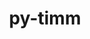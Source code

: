 ---
title: "py-timm"
layout: cache
categories: [package, develop]
meta: {"compilers": ["apple-clang@=15.0.0", "gcc@=13.2.0"], "num_specs": 68, "num_specs_by_stack": {"ml-darwin-aarch64-mps": 9, "ml-linux-aarch64-cpu": 16, "ml-linux-aarch64-cuda": 14, "ml-linux-x86_64-cpu": 14, "ml-linux-x86_64-cuda": 13, "root": 68}, "oss": ["ubuntu24.04", "ventura"], "platforms": ["darwin", "linux"], "stacks": ["ml-darwin-aarch64-mps", "ml-linux-aarch64-cpu", "ml-linux-aarch64-cuda", "ml-linux-x86_64-cpu", "ml-linux-x86_64-cuda", "root"], "targets": ["aarch64", "x86_64_v3"], "versions": ["0.9.7", "1.0.11", "1.0.14"]}
spec_details: [{"compiler": "gcc@=13.2.0", "hash": "24nag5laggudacqbdqlat6xlgshs53j3", "os": "ubuntu24.04", "platform": "linux", "size": "-", "stacks": ["ml-linux-aarch64-cpu", "root"], "tarball": "https://binaries.spack.io/develop/build_cache/linux-ubuntu24.04-aarch64/gcc-13.2.0/py-timm-1.0.14/linux-ubuntu24.04-aarch64-gcc-13.2.0-py-timm-1.0.14-24nag5laggudacqbdqlat6xlgshs53j3.spack", "target": "aarch64", "variants": ["build_system=python_pip"], "versions": ["1.0.14"]}, {"compiler": "gcc@=13.2.0", "hash": "2hjfxcc4vbfyzymeghkdutul3qowpxtq", "os": "ubuntu24.04", "platform": "linux", "size": "-", "stacks": ["ml-linux-x86_64-cpu", "root"], "tarball": "https://binaries.spack.io/develop/build_cache/linux-ubuntu24.04-x86_64_v3/gcc-13.2.0/py-timm-1.0.14/linux-ubuntu24.04-x86_64_v3-gcc-13.2.0-py-timm-1.0.14-2hjfxcc4vbfyzymeghkdutul3qowpxtq.spack", "target": "x86_64_v3", "variants": ["build_system=python_pip"], "versions": ["1.0.14"]}, {"compiler": "apple-clang@=15.0.0", "hash": "2sdotwciqix5t6rtdvuhwlhdm2lkunpu", "os": "ventura", "platform": "darwin", "size": "-", "stacks": ["ml-darwin-aarch64-mps", "root"], "tarball": "https://binaries.spack.io/develop/build_cache/darwin-ventura-aarch64/apple-clang-15.0.0/py-timm-1.0.11/darwin-ventura-aarch64-apple-clang-15.0.0-py-timm-1.0.11-2sdotwciqix5t6rtdvuhwlhdm2lkunpu.spack", "target": "aarch64", "variants": ["build_system=python_pip"], "versions": ["1.0.11"]}, {"compiler": "gcc@=13.2.0", "hash": "2w6k7abbjx722bkctr7b2gyene7k3otv", "os": "ubuntu24.04", "platform": "linux", "size": "-", "stacks": ["ml-linux-x86_64-cuda", "root"], "tarball": "https://binaries.spack.io/develop/build_cache/linux-ubuntu24.04-x86_64_v3/gcc-13.2.0/py-timm-1.0.14/linux-ubuntu24.04-x86_64_v3-gcc-13.2.0-py-timm-1.0.14-2w6k7abbjx722bkctr7b2gyene7k3otv.spack", "target": "x86_64_v3", "variants": ["build_system=python_pip"], "versions": ["1.0.14"]}, {"compiler": "apple-clang@=15.0.0", "hash": "37kzhuhdmxgtof4bms5w22tqgydlabsu", "os": "ventura", "platform": "darwin", "size": "-", "stacks": ["ml-darwin-aarch64-mps", "root"], "tarball": "https://binaries.spack.io/develop/build_cache/darwin-ventura-aarch64/apple-clang-15.0.0/py-timm-0.9.7/darwin-ventura-aarch64-apple-clang-15.0.0-py-timm-0.9.7-37kzhuhdmxgtof4bms5w22tqgydlabsu.spack", "target": "aarch64", "variants": ["build_system=python_pip"], "versions": ["0.9.7"]}, {"compiler": "gcc@=13.2.0", "hash": "3voaiqj3xikn2djwfnmpncp4ey3f5zmg", "os": "ubuntu24.04", "platform": "linux", "size": "-", "stacks": ["ml-linux-x86_64-cpu", "root"], "tarball": "https://binaries.spack.io/develop/build_cache/linux-ubuntu24.04-x86_64_v3/gcc-13.2.0/py-timm-1.0.14/linux-ubuntu24.04-x86_64_v3-gcc-13.2.0-py-timm-1.0.14-3voaiqj3xikn2djwfnmpncp4ey3f5zmg.spack", "target": "x86_64_v3", "variants": ["build_system=python_pip"], "versions": ["1.0.14"]}, {"compiler": "gcc@=13.2.0", "hash": "4r45dpojd2m2e72myp5nuvopbr3drzec", "os": "ubuntu24.04", "platform": "linux", "size": "-", "stacks": ["ml-linux-x86_64-cpu", "root"], "tarball": "https://binaries.spack.io/develop/build_cache/linux-ubuntu24.04-x86_64_v3/gcc-13.2.0/py-timm-1.0.14/linux-ubuntu24.04-x86_64_v3-gcc-13.2.0-py-timm-1.0.14-4r45dpojd2m2e72myp5nuvopbr3drzec.spack", "target": "x86_64_v3", "variants": ["build_system=python_pip"], "versions": ["1.0.14"]}, {"compiler": "gcc@=13.2.0", "hash": "547okcenvanrcdhsvkmv7ssllqtlihjd", "os": "ubuntu24.04", "platform": "linux", "size": "-", "stacks": ["ml-linux-aarch64-cpu", "root"], "tarball": "https://binaries.spack.io/develop/build_cache/linux-ubuntu24.04-aarch64/gcc-13.2.0/py-timm-1.0.14/linux-ubuntu24.04-aarch64-gcc-13.2.0-py-timm-1.0.14-547okcenvanrcdhsvkmv7ssllqtlihjd.spack", "target": "aarch64", "variants": ["build_system=python_pip"], "versions": ["1.0.14"]}, {"compiler": "gcc@=13.2.0", "hash": "5xf734pdxqwclqfxtyodhwcrdrezxrti", "os": "ubuntu24.04", "platform": "linux", "size": "-", "stacks": ["ml-linux-x86_64-cuda", "root"], "tarball": "https://binaries.spack.io/develop/build_cache/linux-ubuntu24.04-x86_64_v3/gcc-13.2.0/py-timm-1.0.14/linux-ubuntu24.04-x86_64_v3-gcc-13.2.0-py-timm-1.0.14-5xf734pdxqwclqfxtyodhwcrdrezxrti.spack", "target": "x86_64_v3", "variants": ["build_system=python_pip"], "versions": ["1.0.14"]}, {"compiler": "apple-clang@=15.0.0", "hash": "66ipw7tuulgpaybp6grhdqdin6svqeip", "os": "ventura", "platform": "darwin", "size": "-", "stacks": ["ml-darwin-aarch64-mps", "root"], "tarball": "https://binaries.spack.io/develop/build_cache/darwin-ventura-aarch64/apple-clang-15.0.0/py-timm-1.0.11/darwin-ventura-aarch64-apple-clang-15.0.0-py-timm-1.0.11-66ipw7tuulgpaybp6grhdqdin6svqeip.spack", "target": "aarch64", "variants": ["build_system=python_pip"], "versions": ["1.0.11"]}, {"compiler": "gcc@=13.2.0", "hash": "awyhzu4ssv5xgyzvysutxgva5floepoc", "os": "ubuntu24.04", "platform": "linux", "size": "-", "stacks": ["ml-linux-aarch64-cuda", "root"], "tarball": "https://binaries.spack.io/develop/build_cache/linux-ubuntu24.04-aarch64/gcc-13.2.0/py-timm-1.0.14/linux-ubuntu24.04-aarch64-gcc-13.2.0-py-timm-1.0.14-awyhzu4ssv5xgyzvysutxgva5floepoc.spack", "target": "aarch64", "variants": ["build_system=python_pip"], "versions": ["1.0.14"]}, {"compiler": "gcc@=13.2.0", "hash": "bc2t563ez4xkbua7gph44hnebzykcmmg", "os": "ubuntu24.04", "platform": "linux", "size": "-", "stacks": ["ml-linux-x86_64-cuda", "root"], "tarball": "https://binaries.spack.io/develop/build_cache/linux-ubuntu24.04-x86_64_v3/gcc-13.2.0/py-timm-1.0.14/linux-ubuntu24.04-x86_64_v3-gcc-13.2.0-py-timm-1.0.14-bc2t563ez4xkbua7gph44hnebzykcmmg.spack", "target": "x86_64_v3", "variants": ["build_system=python_pip"], "versions": ["1.0.14"]}, {"compiler": "gcc@=13.2.0", "hash": "bsc2gjcp7jlfsvntsl5ynci24zmldh5v", "os": "ubuntu24.04", "platform": "linux", "size": "-", "stacks": ["ml-linux-x86_64-cuda", "root"], "tarball": "https://binaries.spack.io/develop/build_cache/linux-ubuntu24.04-x86_64_v3/gcc-13.2.0/py-timm-1.0.14/linux-ubuntu24.04-x86_64_v3-gcc-13.2.0-py-timm-1.0.14-bsc2gjcp7jlfsvntsl5ynci24zmldh5v.spack", "target": "x86_64_v3", "variants": ["build_system=python_pip"], "versions": ["1.0.14"]}, {"compiler": "gcc@=13.2.0", "hash": "bx7pane76b3yt2bmioygzypfr2fhu6cb", "os": "ubuntu24.04", "platform": "linux", "size": "-", "stacks": ["ml-linux-aarch64-cpu", "root"], "tarball": "https://binaries.spack.io/develop/build_cache/linux-ubuntu24.04-aarch64/gcc-13.2.0/py-timm-1.0.14/linux-ubuntu24.04-aarch64-gcc-13.2.0-py-timm-1.0.14-bx7pane76b3yt2bmioygzypfr2fhu6cb.spack", "target": "aarch64", "variants": ["build_system=python_pip"], "versions": ["1.0.14"]}, {"compiler": "gcc@=13.2.0", "hash": "cs7zx7j7ygs5u3nkxa54a5ftb3aqxddo", "os": "ubuntu24.04", "platform": "linux", "size": "-", "stacks": ["ml-linux-aarch64-cpu", "root"], "tarball": "https://binaries.spack.io/develop/build_cache/linux-ubuntu24.04-aarch64/gcc-13.2.0/py-timm-1.0.14/linux-ubuntu24.04-aarch64-gcc-13.2.0-py-timm-1.0.14-cs7zx7j7ygs5u3nkxa54a5ftb3aqxddo.spack", "target": "aarch64", "variants": ["build_system=python_pip"], "versions": ["1.0.14"]}, {"compiler": "gcc@=13.2.0", "hash": "cvecq7yorjcl5pqd7njadvbuqwdt72zi", "os": "ubuntu24.04", "platform": "linux", "size": "-", "stacks": ["ml-linux-aarch64-cuda", "root"], "tarball": "https://binaries.spack.io/develop/build_cache/linux-ubuntu24.04-aarch64/gcc-13.2.0/py-timm-1.0.14/linux-ubuntu24.04-aarch64-gcc-13.2.0-py-timm-1.0.14-cvecq7yorjcl5pqd7njadvbuqwdt72zi.spack", "target": "aarch64", "variants": ["build_system=python_pip"], "versions": ["1.0.14"]}, {"compiler": "gcc@=13.2.0", "hash": "dhgnz2o2wrt6cam7rpn6wypz52nsxkgb", "os": "ubuntu24.04", "platform": "linux", "size": "-", "stacks": ["ml-linux-x86_64-cuda", "root"], "tarball": "https://binaries.spack.io/develop/build_cache/linux-ubuntu24.04-x86_64_v3/gcc-13.2.0/py-timm-1.0.14/linux-ubuntu24.04-x86_64_v3-gcc-13.2.0-py-timm-1.0.14-dhgnz2o2wrt6cam7rpn6wypz52nsxkgb.spack", "target": "x86_64_v3", "variants": ["build_system=python_pip"], "versions": ["1.0.14"]}, {"compiler": "apple-clang@=15.0.0", "hash": "dlrxmsj7uzpezgyrkc3zuilsoaimqbhw", "os": "ventura", "platform": "darwin", "size": "-", "stacks": ["ml-darwin-aarch64-mps", "root"], "tarball": "https://binaries.spack.io/develop/build_cache/darwin-ventura-aarch64/apple-clang-15.0.0/py-timm-0.9.7/darwin-ventura-aarch64-apple-clang-15.0.0-py-timm-0.9.7-dlrxmsj7uzpezgyrkc3zuilsoaimqbhw.spack", "target": "aarch64", "variants": ["build_system=python_pip"], "versions": ["0.9.7"]}, {"compiler": "gcc@=13.2.0", "hash": "e54rrgql2iapxw7gmdq4cb2sbd63edjp", "os": "ubuntu24.04", "platform": "linux", "size": "-", "stacks": ["ml-linux-x86_64-cpu", "root"], "tarball": "https://binaries.spack.io/develop/build_cache/linux-ubuntu24.04-x86_64_v3/gcc-13.2.0/py-timm-1.0.14/linux-ubuntu24.04-x86_64_v3-gcc-13.2.0-py-timm-1.0.14-e54rrgql2iapxw7gmdq4cb2sbd63edjp.spack", "target": "x86_64_v3", "variants": ["build_system=python_pip"], "versions": ["1.0.14"]}, {"compiler": "gcc@=13.2.0", "hash": "ean64d2gdgugtf4blbyo5nx5vephk2gk", "os": "ubuntu24.04", "platform": "linux", "size": "-", "stacks": ["ml-linux-aarch64-cuda", "root"], "tarball": "https://binaries.spack.io/develop/build_cache/linux-ubuntu24.04-aarch64/gcc-13.2.0/py-timm-1.0.14/linux-ubuntu24.04-aarch64-gcc-13.2.0-py-timm-1.0.14-ean64d2gdgugtf4blbyo5nx5vephk2gk.spack", "target": "aarch64", "variants": ["build_system=python_pip"], "versions": ["1.0.14"]}, {"compiler": "gcc@=13.2.0", "hash": "eeyzewz7mw4dhzi7r7tjtg72sqbip2bv", "os": "ubuntu24.04", "platform": "linux", "size": "-", "stacks": ["ml-linux-aarch64-cuda", "root"], "tarball": "https://binaries.spack.io/develop/build_cache/linux-ubuntu24.04-aarch64/gcc-13.2.0/py-timm-1.0.14/linux-ubuntu24.04-aarch64-gcc-13.2.0-py-timm-1.0.14-eeyzewz7mw4dhzi7r7tjtg72sqbip2bv.spack", "target": "aarch64", "variants": ["build_system=python_pip"], "versions": ["1.0.14"]}, {"compiler": "gcc@=13.2.0", "hash": "ferjcqxibgni35v65x5v4r63nlpy3onq", "os": "ubuntu24.04", "platform": "linux", "size": "-", "stacks": ["ml-linux-x86_64-cuda", "root"], "tarball": "https://binaries.spack.io/develop/build_cache/linux-ubuntu24.04-x86_64_v3/gcc-13.2.0/py-timm-1.0.14/linux-ubuntu24.04-x86_64_v3-gcc-13.2.0-py-timm-1.0.14-ferjcqxibgni35v65x5v4r63nlpy3onq.spack", "target": "x86_64_v3", "variants": ["build_system=python_pip"], "versions": ["1.0.14"]}, {"compiler": "gcc@=13.2.0", "hash": "fpxye74zazsz3bjdhqb7pknfqwxisxbs", "os": "ubuntu24.04", "platform": "linux", "size": "-", "stacks": ["ml-linux-x86_64-cpu", "root"], "tarball": "https://binaries.spack.io/develop/build_cache/linux-ubuntu24.04-x86_64_v3/gcc-13.2.0/py-timm-1.0.14/linux-ubuntu24.04-x86_64_v3-gcc-13.2.0-py-timm-1.0.14-fpxye74zazsz3bjdhqb7pknfqwxisxbs.spack", "target": "x86_64_v3", "variants": ["build_system=python_pip"], "versions": ["1.0.14"]}, {"compiler": "gcc@=13.2.0", "hash": "gatzbdrixq2etaiurj5xb6bfih76fwpz", "os": "ubuntu24.04", "platform": "linux", "size": "-", "stacks": ["ml-linux-x86_64-cpu", "root"], "tarball": "https://binaries.spack.io/develop/build_cache/linux-ubuntu24.04-x86_64_v3/gcc-13.2.0/py-timm-1.0.14/linux-ubuntu24.04-x86_64_v3-gcc-13.2.0-py-timm-1.0.14-gatzbdrixq2etaiurj5xb6bfih76fwpz.spack", "target": "x86_64_v3", "variants": ["build_system=python_pip"], "versions": ["1.0.14"]}, {"compiler": "gcc@=13.2.0", "hash": "hiy2ymelqhb6gxvlwtawgbsbsfwdvzsm", "os": "ubuntu24.04", "platform": "linux", "size": "-", "stacks": ["ml-linux-aarch64-cpu", "root"], "tarball": "https://binaries.spack.io/develop/build_cache/linux-ubuntu24.04-aarch64/gcc-13.2.0/py-timm-1.0.14/linux-ubuntu24.04-aarch64-gcc-13.2.0-py-timm-1.0.14-hiy2ymelqhb6gxvlwtawgbsbsfwdvzsm.spack", "target": "aarch64", "variants": ["build_system=python_pip"], "versions": ["1.0.14"]}, {"compiler": "gcc@=13.2.0", "hash": "hpmnm45b2ero5l77vy4znxd35txdjjof", "os": "ubuntu24.04", "platform": "linux", "size": "-", "stacks": ["ml-linux-x86_64-cpu", "root"], "tarball": "https://binaries.spack.io/develop/build_cache/linux-ubuntu24.04-x86_64_v3/gcc-13.2.0/py-timm-1.0.14/linux-ubuntu24.04-x86_64_v3-gcc-13.2.0-py-timm-1.0.14-hpmnm45b2ero5l77vy4znxd35txdjjof.spack", "target": "x86_64_v3", "variants": ["build_system=python_pip"], "versions": ["1.0.14"]}, {"compiler": "apple-clang@=15.0.0", "hash": "hr2utfqfcozm4ex3suu7kik5o6pdhxgg", "os": "ventura", "platform": "darwin", "size": "-", "stacks": ["ml-darwin-aarch64-mps", "root"], "tarball": "https://binaries.spack.io/develop/build_cache/darwin-ventura-aarch64/apple-clang-15.0.0/py-timm-0.9.7/darwin-ventura-aarch64-apple-clang-15.0.0-py-timm-0.9.7-hr2utfqfcozm4ex3suu7kik5o6pdhxgg.spack", "target": "aarch64", "variants": ["build_system=python_pip"], "versions": ["0.9.7"]}, {"compiler": "gcc@=13.2.0", "hash": "hz42g5oqagpvf3ndv35sg2ufhzesljol", "os": "ubuntu24.04", "platform": "linux", "size": "-", "stacks": ["ml-linux-aarch64-cpu", "root"], "tarball": "https://binaries.spack.io/develop/build_cache/linux-ubuntu24.04-aarch64/gcc-13.2.0/py-timm-1.0.14/linux-ubuntu24.04-aarch64-gcc-13.2.0-py-timm-1.0.14-hz42g5oqagpvf3ndv35sg2ufhzesljol.spack", "target": "aarch64", "variants": ["build_system=python_pip"], "versions": ["1.0.14"]}, {"compiler": "gcc@=13.2.0", "hash": "iov33pfankasd7hfql6cvuuog2ysph3x", "os": "ubuntu24.04", "platform": "linux", "size": "-", "stacks": ["ml-linux-x86_64-cpu", "root"], "tarball": "https://binaries.spack.io/develop/build_cache/linux-ubuntu24.04-x86_64_v3/gcc-13.2.0/py-timm-1.0.14/linux-ubuntu24.04-x86_64_v3-gcc-13.2.0-py-timm-1.0.14-iov33pfankasd7hfql6cvuuog2ysph3x.spack", "target": "x86_64_v3", "variants": ["build_system=python_pip"], "versions": ["1.0.14"]}, {"compiler": "gcc@=13.2.0", "hash": "ix56fdcubhv2wd36hzjefrhnddkmlows", "os": "ubuntu24.04", "platform": "linux", "size": "-", "stacks": ["ml-linux-aarch64-cuda", "root"], "tarball": "https://binaries.spack.io/develop/build_cache/linux-ubuntu24.04-aarch64/gcc-13.2.0/py-timm-1.0.14/linux-ubuntu24.04-aarch64-gcc-13.2.0-py-timm-1.0.14-ix56fdcubhv2wd36hzjefrhnddkmlows.spack", "target": "aarch64", "variants": ["build_system=python_pip"], "versions": ["1.0.14"]}, {"compiler": "gcc@=13.2.0", "hash": "j3onjyec4hha2xh5rpsqeaqidbgtmusz", "os": "ubuntu24.04", "platform": "linux", "size": "-", "stacks": ["ml-linux-x86_64-cuda", "root"], "tarball": "https://binaries.spack.io/develop/build_cache/linux-ubuntu24.04-x86_64_v3/gcc-13.2.0/py-timm-1.0.14/linux-ubuntu24.04-x86_64_v3-gcc-13.2.0-py-timm-1.0.14-j3onjyec4hha2xh5rpsqeaqidbgtmusz.spack", "target": "x86_64_v3", "variants": ["build_system=python_pip"], "versions": ["1.0.14"]}, {"compiler": "gcc@=13.2.0", "hash": "j4d4uxzlslyiepkhfa26mx5y2evgiiaz", "os": "ubuntu24.04", "platform": "linux", "size": "-", "stacks": ["root"], "tarball": "https://binaries.spack.io/develop/build_cache/linux-ubuntu24.04-x86_64_v3/gcc-13.2.0/py-timm-1.0.14/linux-ubuntu24.04-x86_64_v3-gcc-13.2.0-py-timm-1.0.14-j4d4uxzlslyiepkhfa26mx5y2evgiiaz.spack", "target": "x86_64_v3", "variants": ["build_system=python_pip"], "versions": ["1.0.14"]}, {"compiler": "gcc@=13.2.0", "hash": "jgut52gogs5zdionnwsh3pg7smpua6rd", "os": "ubuntu24.04", "platform": "linux", "size": "-", "stacks": ["ml-linux-x86_64-cpu", "root"], "tarball": "https://binaries.spack.io/develop/build_cache/linux-ubuntu24.04-x86_64_v3/gcc-13.2.0/py-timm-1.0.14/linux-ubuntu24.04-x86_64_v3-gcc-13.2.0-py-timm-1.0.14-jgut52gogs5zdionnwsh3pg7smpua6rd.spack", "target": "x86_64_v3", "variants": ["build_system=python_pip"], "versions": ["1.0.14"]}, {"compiler": "gcc@=13.2.0", "hash": "jo4ujfyfrffsolqkqfpfc6iw4h23drzr", "os": "ubuntu24.04", "platform": "linux", "size": "-", "stacks": ["ml-linux-aarch64-cuda", "root"], "tarball": "https://binaries.spack.io/develop/build_cache/linux-ubuntu24.04-aarch64/gcc-13.2.0/py-timm-1.0.14/linux-ubuntu24.04-aarch64-gcc-13.2.0-py-timm-1.0.14-jo4ujfyfrffsolqkqfpfc6iw4h23drzr.spack", "target": "aarch64", "variants": ["build_system=python_pip"], "versions": ["1.0.14"]}, {"compiler": "gcc@=13.2.0", "hash": "jskvogwxq4rjdhtw5gcxdcmrozbqpioa", "os": "ubuntu24.04", "platform": "linux", "size": "-", "stacks": ["ml-linux-aarch64-cpu", "root"], "tarball": "https://binaries.spack.io/develop/build_cache/linux-ubuntu24.04-aarch64/gcc-13.2.0/py-timm-1.0.14/linux-ubuntu24.04-aarch64-gcc-13.2.0-py-timm-1.0.14-jskvogwxq4rjdhtw5gcxdcmrozbqpioa.spack", "target": "aarch64", "variants": ["build_system=python_pip"], "versions": ["1.0.14"]}, {"compiler": "gcc@=13.2.0", "hash": "ldabr6sulw3t6tpw2gnus56je6nud5mm", "os": "ubuntu24.04", "platform": "linux", "size": "-", "stacks": ["ml-linux-aarch64-cpu", "root"], "tarball": "https://binaries.spack.io/develop/build_cache/linux-ubuntu24.04-aarch64/gcc-13.2.0/py-timm-1.0.14/linux-ubuntu24.04-aarch64-gcc-13.2.0-py-timm-1.0.14-ldabr6sulw3t6tpw2gnus56je6nud5mm.spack", "target": "aarch64", "variants": ["build_system=python_pip"], "versions": ["1.0.14"]}, {"compiler": "gcc@=13.2.0", "hash": "mdgs5myoc4o3a2pd6yaxhunn6b2up5gt", "os": "ubuntu24.04", "platform": "linux", "size": "-", "stacks": ["ml-linux-aarch64-cpu", "root"], "tarball": "https://binaries.spack.io/develop/build_cache/linux-ubuntu24.04-aarch64/gcc-13.2.0/py-timm-1.0.14/linux-ubuntu24.04-aarch64-gcc-13.2.0-py-timm-1.0.14-mdgs5myoc4o3a2pd6yaxhunn6b2up5gt.spack", "target": "aarch64", "variants": ["build_system=python_pip"], "versions": ["1.0.14"]}, {"compiler": "gcc@=13.2.0", "hash": "mfvkv4i6a2bsgptpvkqk2spw77g4jpb4", "os": "ubuntu24.04", "platform": "linux", "size": "-", "stacks": ["ml-linux-x86_64-cpu", "root"], "tarball": "https://binaries.spack.io/develop/build_cache/linux-ubuntu24.04-x86_64_v3/gcc-13.2.0/py-timm-1.0.14/linux-ubuntu24.04-x86_64_v3-gcc-13.2.0-py-timm-1.0.14-mfvkv4i6a2bsgptpvkqk2spw77g4jpb4.spack", "target": "x86_64_v3", "variants": ["build_system=python_pip"], "versions": ["1.0.14"]}, {"compiler": "gcc@=13.2.0", "hash": "muleffu7szlyqoisp4gnogubcnl7jabc", "os": "ubuntu24.04", "platform": "linux", "size": "-", "stacks": ["ml-linux-x86_64-cpu", "root"], "tarball": "https://binaries.spack.io/develop/build_cache/linux-ubuntu24.04-x86_64_v3/gcc-13.2.0/py-timm-1.0.14/linux-ubuntu24.04-x86_64_v3-gcc-13.2.0-py-timm-1.0.14-muleffu7szlyqoisp4gnogubcnl7jabc.spack", "target": "x86_64_v3", "variants": ["build_system=python_pip"], "versions": ["1.0.14"]}, {"compiler": "gcc@=13.2.0", "hash": "n7tjn3hp6i3257ozg3ge7omykpn74wjr", "os": "ubuntu24.04", "platform": "linux", "size": "-", "stacks": ["ml-linux-aarch64-cpu", "root"], "tarball": "https://binaries.spack.io/develop/build_cache/linux-ubuntu24.04-aarch64/gcc-13.2.0/py-timm-1.0.14/linux-ubuntu24.04-aarch64-gcc-13.2.0-py-timm-1.0.14-n7tjn3hp6i3257ozg3ge7omykpn74wjr.spack", "target": "aarch64", "variants": ["build_system=python_pip"], "versions": ["1.0.14"]}, {"compiler": "gcc@=13.2.0", "hash": "nvvp3sob3utlvhvchv6vvjzyyxoorrw3", "os": "ubuntu24.04", "platform": "linux", "size": "-", "stacks": ["ml-linux-x86_64-cuda", "root"], "tarball": "https://binaries.spack.io/develop/build_cache/linux-ubuntu24.04-x86_64_v3/gcc-13.2.0/py-timm-1.0.14/linux-ubuntu24.04-x86_64_v3-gcc-13.2.0-py-timm-1.0.14-nvvp3sob3utlvhvchv6vvjzyyxoorrw3.spack", "target": "x86_64_v3", "variants": ["build_system=python_pip"], "versions": ["1.0.14"]}, {"compiler": "gcc@=13.2.0", "hash": "purwu3qsw4u6cxinyjhzfukt6m54cilo", "os": "ubuntu24.04", "platform": "linux", "size": "-", "stacks": ["ml-linux-x86_64-cuda", "root"], "tarball": "https://binaries.spack.io/develop/build_cache/linux-ubuntu24.04-x86_64_v3/gcc-13.2.0/py-timm-1.0.14/linux-ubuntu24.04-x86_64_v3-gcc-13.2.0-py-timm-1.0.14-purwu3qsw4u6cxinyjhzfukt6m54cilo.spack", "target": "x86_64_v3", "variants": ["build_system=python_pip"], "versions": ["1.0.14"]}, {"compiler": "gcc@=13.2.0", "hash": "q6yg3vmzvljsb3b37arzfosnhyjf4rft", "os": "ubuntu24.04", "platform": "linux", "size": "-", "stacks": ["ml-linux-aarch64-cpu", "root"], "tarball": "https://binaries.spack.io/develop/build_cache/linux-ubuntu24.04-aarch64/gcc-13.2.0/py-timm-1.0.14/linux-ubuntu24.04-aarch64-gcc-13.2.0-py-timm-1.0.14-q6yg3vmzvljsb3b37arzfosnhyjf4rft.spack", "target": "aarch64", "variants": ["build_system=python_pip"], "versions": ["1.0.14"]}, {"compiler": "apple-clang@=15.0.0", "hash": "qsuofvoftq6nrffuveqnxf3svmq6vhdn", "os": "ventura", "platform": "darwin", "size": "-", "stacks": ["ml-darwin-aarch64-mps", "root"], "tarball": "https://binaries.spack.io/develop/build_cache/darwin-ventura-aarch64/apple-clang-15.0.0/py-timm-1.0.11/darwin-ventura-aarch64-apple-clang-15.0.0-py-timm-1.0.11-qsuofvoftq6nrffuveqnxf3svmq6vhdn.spack", "target": "aarch64", "variants": ["build_system=python_pip"], "versions": ["1.0.11"]}, {"compiler": "gcc@=13.2.0", "hash": "rwkxctof4g6rxt3o4vyphy37wkszxbmp", "os": "ubuntu24.04", "platform": "linux", "size": "-", "stacks": ["ml-linux-x86_64-cuda", "root"], "tarball": "https://binaries.spack.io/develop/build_cache/linux-ubuntu24.04-x86_64_v3/gcc-13.2.0/py-timm-1.0.14/linux-ubuntu24.04-x86_64_v3-gcc-13.2.0-py-timm-1.0.14-rwkxctof4g6rxt3o4vyphy37wkszxbmp.spack", "target": "x86_64_v3", "variants": ["build_system=python_pip"], "versions": ["1.0.14"]}, {"compiler": "apple-clang@=15.0.0", "hash": "s4dyakdgw25vrqjvb4v4d4iaqfk435d2", "os": "ventura", "platform": "darwin", "size": "-", "stacks": ["ml-darwin-aarch64-mps", "root"], "tarball": "https://binaries.spack.io/develop/build_cache/darwin-ventura-aarch64/apple-clang-15.0.0/py-timm-0.9.7/darwin-ventura-aarch64-apple-clang-15.0.0-py-timm-0.9.7-s4dyakdgw25vrqjvb4v4d4iaqfk435d2.spack", "target": "aarch64", "variants": ["build_system=python_pip"], "versions": ["0.9.7"]}, {"compiler": "gcc@=13.2.0", "hash": "sigio4fzmpmjzropefrg5lpmeg4i25zq", "os": "ubuntu24.04", "platform": "linux", "size": "-", "stacks": ["ml-linux-x86_64-cuda", "root"], "tarball": "https://binaries.spack.io/develop/build_cache/linux-ubuntu24.04-x86_64_v3/gcc-13.2.0/py-timm-1.0.14/linux-ubuntu24.04-x86_64_v3-gcc-13.2.0-py-timm-1.0.14-sigio4fzmpmjzropefrg5lpmeg4i25zq.spack", "target": "x86_64_v3", "variants": ["build_system=python_pip"], "versions": ["1.0.14"]}, {"compiler": "gcc@=13.2.0", "hash": "surlnsdkjzfe2645qgfihsqlukua37fv", "os": "ubuntu24.04", "platform": "linux", "size": "-", "stacks": ["ml-linux-aarch64-cuda", "root"], "tarball": "https://binaries.spack.io/develop/build_cache/linux-ubuntu24.04-aarch64/gcc-13.2.0/py-timm-1.0.14/linux-ubuntu24.04-aarch64-gcc-13.2.0-py-timm-1.0.14-surlnsdkjzfe2645qgfihsqlukua37fv.spack", "target": "aarch64", "variants": ["build_system=python_pip"], "versions": ["1.0.14"]}, {"compiler": "gcc@=13.2.0", "hash": "sxkndhdaeg2pgbfzvojentu2yz657ixk", "os": "ubuntu24.04", "platform": "linux", "size": "-", "stacks": ["ml-linux-aarch64-cuda", "root"], "tarball": "https://binaries.spack.io/develop/build_cache/linux-ubuntu24.04-aarch64/gcc-13.2.0/py-timm-1.0.14/linux-ubuntu24.04-aarch64-gcc-13.2.0-py-timm-1.0.14-sxkndhdaeg2pgbfzvojentu2yz657ixk.spack", "target": "aarch64", "variants": ["build_system=python_pip"], "versions": ["1.0.14"]}, {"compiler": "gcc@=13.2.0", "hash": "sypty4g5zwl2jeyykzizzzhpkc2t6vdp", "os": "ubuntu24.04", "platform": "linux", "size": "-", "stacks": ["ml-linux-aarch64-cuda", "root"], "tarball": "https://binaries.spack.io/develop/build_cache/linux-ubuntu24.04-aarch64/gcc-13.2.0/py-timm-1.0.14/linux-ubuntu24.04-aarch64-gcc-13.2.0-py-timm-1.0.14-sypty4g5zwl2jeyykzizzzhpkc2t6vdp.spack", "target": "aarch64", "variants": ["build_system=python_pip"], "versions": ["1.0.14"]}, {"compiler": "gcc@=13.2.0", "hash": "tjpfjml4exe2b3mb2a4ox7doxkwbpd6f", "os": "ubuntu24.04", "platform": "linux", "size": "-", "stacks": ["ml-linux-aarch64-cuda", "root"], "tarball": "https://binaries.spack.io/develop/build_cache/linux-ubuntu24.04-aarch64/gcc-13.2.0/py-timm-1.0.14/linux-ubuntu24.04-aarch64-gcc-13.2.0-py-timm-1.0.14-tjpfjml4exe2b3mb2a4ox7doxkwbpd6f.spack", "target": "aarch64", "variants": ["build_system=python_pip"], "versions": ["1.0.14"]}, {"compiler": "apple-clang@=15.0.0", "hash": "u5mp6rsbjh733i5tmqkzvtzjyfarmwsa", "os": "ventura", "platform": "darwin", "size": "-", "stacks": ["ml-darwin-aarch64-mps", "root"], "tarball": "https://binaries.spack.io/develop/build_cache/darwin-ventura-aarch64/apple-clang-15.0.0/py-timm-0.9.7/darwin-ventura-aarch64-apple-clang-15.0.0-py-timm-0.9.7-u5mp6rsbjh733i5tmqkzvtzjyfarmwsa.spack", "target": "aarch64", "variants": ["build_system=python_pip"], "versions": ["0.9.7"]}, {"compiler": "gcc@=13.2.0", "hash": "ubkwtlda4vimnr6oirjktw6jerjgrlkm", "os": "ubuntu24.04", "platform": "linux", "size": "-", "stacks": ["ml-linux-x86_64-cpu", "root"], "tarball": "https://binaries.spack.io/develop/build_cache/linux-ubuntu24.04-x86_64_v3/gcc-13.2.0/py-timm-1.0.14/linux-ubuntu24.04-x86_64_v3-gcc-13.2.0-py-timm-1.0.14-ubkwtlda4vimnr6oirjktw6jerjgrlkm.spack", "target": "x86_64_v3", "variants": ["build_system=python_pip"], "versions": ["1.0.14"]}, {"compiler": "gcc@=13.2.0", "hash": "vjnkqti45arae7xnal4l7qyua4li4hwl", "os": "ubuntu24.04", "platform": "linux", "size": "-", "stacks": ["ml-linux-aarch64-cpu", "root"], "tarball": "https://binaries.spack.io/develop/build_cache/linux-ubuntu24.04-aarch64/gcc-13.2.0/py-timm-1.0.14/linux-ubuntu24.04-aarch64-gcc-13.2.0-py-timm-1.0.14-vjnkqti45arae7xnal4l7qyua4li4hwl.spack", "target": "aarch64", "variants": ["build_system=python_pip"], "versions": ["1.0.14"]}, {"compiler": "apple-clang@=15.0.0", "hash": "vnx5qqaiwyafcsiznw3eljwsll3recg3", "os": "ventura", "platform": "darwin", "size": "-", "stacks": ["ml-darwin-aarch64-mps", "root"], "tarball": "https://binaries.spack.io/develop/build_cache/darwin-ventura-aarch64/apple-clang-15.0.0/py-timm-0.9.7/darwin-ventura-aarch64-apple-clang-15.0.0-py-timm-0.9.7-vnx5qqaiwyafcsiznw3eljwsll3recg3.spack", "target": "aarch64", "variants": ["build_system=python_pip"], "versions": ["0.9.7"]}, {"compiler": "gcc@=13.2.0", "hash": "vo3toubyxy5jqkinl2novj7756tdbxri", "os": "ubuntu24.04", "platform": "linux", "size": "-", "stacks": ["ml-linux-x86_64-cuda", "root"], "tarball": "https://binaries.spack.io/develop/build_cache/linux-ubuntu24.04-x86_64_v3/gcc-13.2.0/py-timm-1.0.14/linux-ubuntu24.04-x86_64_v3-gcc-13.2.0-py-timm-1.0.14-vo3toubyxy5jqkinl2novj7756tdbxri.spack", "target": "x86_64_v3", "variants": ["build_system=python_pip"], "versions": ["1.0.14"]}, {"compiler": "gcc@=13.2.0", "hash": "w47pefrj5pkyyplnyu7sfpoxojdlqdvf", "os": "ubuntu24.04", "platform": "linux", "size": "-", "stacks": ["ml-linux-aarch64-cuda", "root"], "tarball": "https://binaries.spack.io/develop/build_cache/linux-ubuntu24.04-aarch64/gcc-13.2.0/py-timm-1.0.14/linux-ubuntu24.04-aarch64-gcc-13.2.0-py-timm-1.0.14-w47pefrj5pkyyplnyu7sfpoxojdlqdvf.spack", "target": "aarch64", "variants": ["build_system=python_pip"], "versions": ["1.0.14"]}, {"compiler": "gcc@=13.2.0", "hash": "wf5nxghx4mmgz7xcm337pqydmv355twp", "os": "ubuntu24.04", "platform": "linux", "size": "-", "stacks": ["ml-linux-aarch64-cpu", "root"], "tarball": "https://binaries.spack.io/develop/build_cache/linux-ubuntu24.04-aarch64/gcc-13.2.0/py-timm-1.0.14/linux-ubuntu24.04-aarch64-gcc-13.2.0-py-timm-1.0.14-wf5nxghx4mmgz7xcm337pqydmv355twp.spack", "target": "aarch64", "variants": ["build_system=python_pip"], "versions": ["1.0.14"]}, {"compiler": "gcc@=13.2.0", "hash": "xe5ktb3w5haeltfofqmrwmw674aezkme", "os": "ubuntu24.04", "platform": "linux", "size": "-", "stacks": ["ml-linux-x86_64-cpu", "root"], "tarball": "https://binaries.spack.io/develop/build_cache/linux-ubuntu24.04-x86_64_v3/gcc-13.2.0/py-timm-1.0.14/linux-ubuntu24.04-x86_64_v3-gcc-13.2.0-py-timm-1.0.14-xe5ktb3w5haeltfofqmrwmw674aezkme.spack", "target": "x86_64_v3", "variants": ["build_system=python_pip"], "versions": ["1.0.14"]}, {"compiler": "gcc@=13.2.0", "hash": "xjfmaai4x6yl6s735q7yrgg7hxrwmrxq", "os": "ubuntu24.04", "platform": "linux", "size": "-", "stacks": ["ml-linux-aarch64-cuda", "root"], "tarball": "https://binaries.spack.io/develop/build_cache/linux-ubuntu24.04-aarch64/gcc-13.2.0/py-timm-1.0.14/linux-ubuntu24.04-aarch64-gcc-13.2.0-py-timm-1.0.14-xjfmaai4x6yl6s735q7yrgg7hxrwmrxq.spack", "target": "aarch64", "variants": ["build_system=python_pip"], "versions": ["1.0.14"]}, {"compiler": "gcc@=13.2.0", "hash": "y3gug2lsmgwffxp6desxy577pnb7ofx4", "os": "ubuntu24.04", "platform": "linux", "size": "-", "stacks": ["ml-linux-aarch64-cuda", "root"], "tarball": "https://binaries.spack.io/develop/build_cache/linux-ubuntu24.04-aarch64/gcc-13.2.0/py-timm-1.0.14/linux-ubuntu24.04-aarch64-gcc-13.2.0-py-timm-1.0.14-y3gug2lsmgwffxp6desxy577pnb7ofx4.spack", "target": "aarch64", "variants": ["build_system=python_pip"], "versions": ["1.0.14"]}, {"compiler": "gcc@=13.2.0", "hash": "ybpkavvdkueab2hs3ymwhu2ht3hhvwhl", "os": "ubuntu24.04", "platform": "linux", "size": "-", "stacks": ["ml-linux-aarch64-cpu", "root"], "tarball": "https://binaries.spack.io/develop/build_cache/linux-ubuntu24.04-aarch64/gcc-13.2.0/py-timm-1.0.14/linux-ubuntu24.04-aarch64-gcc-13.2.0-py-timm-1.0.14-ybpkavvdkueab2hs3ymwhu2ht3hhvwhl.spack", "target": "aarch64", "variants": ["build_system=python_pip"], "versions": ["1.0.14"]}, {"compiler": "gcc@=13.2.0", "hash": "yc7i42xoncxcnx43ut5fjlt3qyeu7vdh", "os": "ubuntu24.04", "platform": "linux", "size": "-", "stacks": ["ml-linux-x86_64-cpu", "root"], "tarball": "https://binaries.spack.io/develop/build_cache/linux-ubuntu24.04-x86_64_v3/gcc-13.2.0/py-timm-1.0.14/linux-ubuntu24.04-x86_64_v3-gcc-13.2.0-py-timm-1.0.14-yc7i42xoncxcnx43ut5fjlt3qyeu7vdh.spack", "target": "x86_64_v3", "variants": ["build_system=python_pip"], "versions": ["1.0.14"]}, {"compiler": "gcc@=13.2.0", "hash": "yhqw4lexzvbph3tnczi7sdel4wr2bjo2", "os": "ubuntu24.04", "platform": "linux", "size": "-", "stacks": ["ml-linux-aarch64-cpu", "root"], "tarball": "https://binaries.spack.io/develop/build_cache/linux-ubuntu24.04-aarch64/gcc-13.2.0/py-timm-1.0.14/linux-ubuntu24.04-aarch64-gcc-13.2.0-py-timm-1.0.14-yhqw4lexzvbph3tnczi7sdel4wr2bjo2.spack", "target": "aarch64", "variants": ["build_system=python_pip"], "versions": ["1.0.14"]}, {"compiler": "gcc@=13.2.0", "hash": "yillogunjxsfegpueorlsci67llbqe7k", "os": "ubuntu24.04", "platform": "linux", "size": "-", "stacks": ["root"], "tarball": "https://binaries.spack.io/develop/build_cache/linux-ubuntu24.04-aarch64/gcc-13.2.0/py-timm-1.0.14/linux-ubuntu24.04-aarch64-gcc-13.2.0-py-timm-1.0.14-yillogunjxsfegpueorlsci67llbqe7k.spack", "target": "aarch64", "variants": ["build_system=python_pip"], "versions": ["1.0.14"]}, {"compiler": "gcc@=13.2.0", "hash": "ymnzcfmn62ru52bkzo6fnpd6ptwi3lpd", "os": "ubuntu24.04", "platform": "linux", "size": "-", "stacks": ["ml-linux-aarch64-cuda", "root"], "tarball": "https://binaries.spack.io/develop/build_cache/linux-ubuntu24.04-aarch64/gcc-13.2.0/py-timm-1.0.14/linux-ubuntu24.04-aarch64-gcc-13.2.0-py-timm-1.0.14-ymnzcfmn62ru52bkzo6fnpd6ptwi3lpd.spack", "target": "aarch64", "variants": ["build_system=python_pip"], "versions": ["1.0.14"]}, {"compiler": "gcc@=13.2.0", "hash": "z5b7aewi6at3rfvxsb5dkcvdpyxz7q7c", "os": "ubuntu24.04", "platform": "linux", "size": "-", "stacks": ["ml-linux-aarch64-cpu", "root"], "tarball": "https://binaries.spack.io/develop/build_cache/linux-ubuntu24.04-aarch64/gcc-13.2.0/py-timm-1.0.14/linux-ubuntu24.04-aarch64-gcc-13.2.0-py-timm-1.0.14-z5b7aewi6at3rfvxsb5dkcvdpyxz7q7c.spack", "target": "aarch64", "variants": ["build_system=python_pip"], "versions": ["1.0.14"]}, {"compiler": "gcc@=13.2.0", "hash": "znabtrklkvh2txxaxaai2rn7qizh32vy", "os": "ubuntu24.04", "platform": "linux", "size": "-", "stacks": ["ml-linux-x86_64-cuda", "root"], "tarball": "https://binaries.spack.io/develop/build_cache/linux-ubuntu24.04-x86_64_v3/gcc-13.2.0/py-timm-1.0.14/linux-ubuntu24.04-x86_64_v3-gcc-13.2.0-py-timm-1.0.14-znabtrklkvh2txxaxaai2rn7qizh32vy.spack", "target": "x86_64_v3", "variants": ["build_system=python_pip"], "versions": ["1.0.14"]}]
---